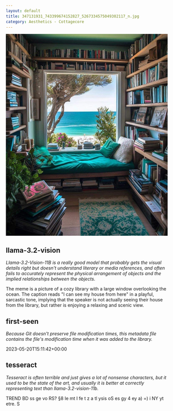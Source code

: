 ```yaml
---
layout: default
title: 347131931_743399674152827_5267334575049302117_n.jpg
category: Aesthetics - Cottagecore
---
```


<div markdown="0"><a href="347131931_743399674152827_5267334575049302117_n.jpg"><img class="photo" src="347131931_743399674152827_5267334575049302117_n.jpg" /></a>

<h2>llama-3.2-vision</h2>
<p><i>Llama-3.2-Vision-11B is a really good model that probably gets the visual details right but doesn't understand literary or media references, and often fails to accurately represent the physical arrangement of objects and the implied relationships between the objects.</i></p>
<p>The meme is a picture of a cozy library with a large window overlooking the ocean. The caption reads &quot;I can see my house from here&quot; in a playful, sarcastic tone, implying that the speaker is not actually seeing their house from the library, but rather is enjoying a relaxing and scenic view.</p>

<h2>first-seen</h2>
<p><i>Because Git doesn't preserve file modification times, this metadata file contains the file's modification time when it was added to the library.</i></p>
<p>2023-05-20T15:11:42+00:00</p>

<h2>tesseract</h2>
<p><i>Tesseract is often terrible and just gives a lot of nonsense characters, but it used to be the state of the art, and usually it is better at correctly representing text than llama-3.2-vision-11b.</i></p>
<p>TREND BD ss ge vo RS? §8 Ie mt I fe t z a tl ysis oS es gy 4 ey a) =) i NY yt etre. S</p>

</div>

